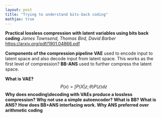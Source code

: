 ```yaml
---
layout: post
title: "Trying to understand bits-back coding"
mathjax: true
---
```


**Practical lossless compression with latent variables using bits back coding**
*James Townsend, Thomas Bird, David Barber*
https://arxiv.org/pdf/1901.04866.pdf

**Components of the compression pipeline**
**VAE** used to encode input to latent space and also decode input from latent space. This works as the first level of compression?
**BB-ANS** used to further compress the latent space.

**What is VAE?**
$$ P(x) = \int P(X|z; \theta) P(z)dz $$
**Why does encoding\decoding with VAEs produce a lossless compression?**
**Why not use a simple autoencoder?**
**What is BB? What is ANS?**
**How does BB+ANS interfacing work. Why ANS preferred over arithmetic coding**
